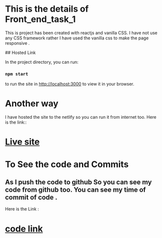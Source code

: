 # This is the details of Front_end_task_1
<P>
This is project has been created with reactjs and vanilla CSS.
I have not use any CSS framework rather I have used the vanilla css to make the page responsive . 
</p>
## Hosted Link

In the project directory, you can run:

### `npm start` 
to run the site in
 [http://localhost:3000](http://localhost:3000) to view it in your browser.

 # Another way
 I have hosted the site to the netlify so you can run it from internet too. 
 Here is the link::


 # [Live site](https://hootstory.netlify.app/)





 # To See the code and Commits 
 ## As I push the code to github So you can see my code from github too. You can see my time of commit of code .


 Here is the Link :
 # [code link](https://github.com/shihabsararrafid/front-end-task)

